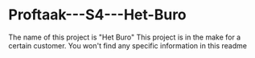 # Proftaak---S4---Het-Buro
The name of this project is "Het Buro"
This project is in the make for a certain customer.
You won't find any specific information in this readme

